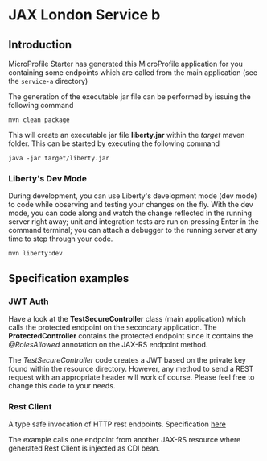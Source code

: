 # JAX London Service b

## Introduction

MicroProfile Starter has generated this MicroProfile application for you containing some endpoints which are called from the main application (see the `service-a` directory)

The generation of the executable jar file can be performed by issuing the following command

    mvn clean package

This will create an executable jar file **liberty.jar** within the _target_ maven folder. This can be started by executing the following command

    java -jar target/liberty.jar 



### Liberty's Dev Mode

During development, you can use Liberty's development mode (dev mode) to code while observing and testing your changes on the fly.
With the dev mode, you can code along and watch the change reflected in the running server right away; 
unit and integration tests are run on pressing Enter in the command terminal; you can attach a debugger to the running server at any time to step through your code.

    mvn liberty:dev

## Specification examples


### JWT Auth

Have a look at the **TestSecureController** class (main application) which calls the protected endpoint on the secondary application.
The **ProtectedController** contains the protected endpoint since it contains the _@RolesAllowed_ annotation on the JAX-RS endpoint method.

The _TestSecureController_ code creates a JWT based on the private key found within the resource directory.
However, any method to send a REST request with an appropriate header will work of course. Please feel free to change this code to your needs.




### Rest Client

A type safe invocation of HTTP rest endpoints. Specification [here](https://microprofile.io/project/eclipse/microprofile-rest-client)

The example calls one endpoint from another JAX-RS resource where generated Rest Client is injected as CDI bean.
